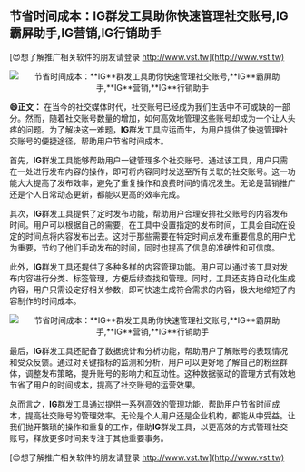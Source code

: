 ## **节省时间成本：**IG**群发工具助你快速管理社交账号,**IG**霸屏助手,**IG**营销,**IG**行销助手**

[😍想了解推广相关软件的朋友请登录 http://www.vst.tw](http://www.vst.tw)

 <center><img src="https://vst.tw/MP4/tuiguang/png/3.png" alt="节省时间成本：**IG**群发工具助你快速管理社交账号,**IG**霸屏助手,**IG**营销,**IG**行销助手"></center>

**😄正文：**
在当今的社交媒体时代，社交账号已经成为我们生活中不可或缺的一部分。然而，随着社交账号数量的增加，如何高效地管理这些账号却成为一个让人头疼的问题。为了解决这一难题，**IG**群发工具应运而生，为用户提供了快速管理社交账号的便捷途径，帮助用户节省时间成本。

首先，**IG**群发工具能够帮助用户一键管理多个社交账号。通过该工具，用户只需在一处进行发布内容的操作，即可将内容同时发送至所有关联的社交账号。这一功能大大提高了发布效率，避免了重复操作和浪费时间的情况发生。无论是营销推广还是个人日常动态更新，都能以更高的效率完成。

其次，**IG**群发工具提供了定时发布功能，帮助用户合理安排社交账号的内容发布时间。用户可以根据自己的需要，在工具中设置指定的发布时间，工具会自动在设定的时间点将内容发布出去。这对于那些需要在特定时间点发布重要信息的用户尤为重要，节约了他们手动发布的时间，同时也提高了信息的准确性和可信度。

此外，**IG**群发工具还提供了多种多样的内容管理功能。用户可以通过该工具对发布内容进行分类、标签管理，方便后续查找和管理。同时，工具还支持自动化生成内容，用户只需设定好相关参数，即可快速生成符合需求的内容，极大地缩短了内容制作的时间成本。

 <center><img src="https://vst.tw/MP4/tuiguang/png/2.png" alt="节省时间成本：**IG**群发工具助你快速管理社交账号,**IG**霸屏助手,**IG**营销,**IG**行销助手"></center>

最后，**IG**群发工具还配备了数据统计和分析功能，帮助用户了解账号的表现情况和受众反馈。通过对关键指标的监测和分析，用户可以更好地了解自己的粉丝群体，调整发布策略，提升账号的影响力和互动性。这种数据驱动的管理方式有效地节省了用户的时间成本，提高了社交账号的运营效果。

总而言之，**IG**群发工具通过提供一系列高效的管理功能，帮助用户节省时间成本，提高社交账号的管理效率。无论是个人用户还是企业机构，都能从中受益。让我们抛开繁琐的操作和重复的工作，借助**IG**群发工具，以更高效的方式管理社交账号，释放更多时间来专注于其他重要事务。

[😍想了解推广相关软件的朋友请登录 http://www.vst.tw](http://www.vst.tw)



